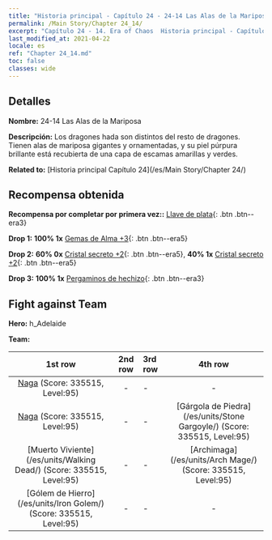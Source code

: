 ```yaml
---
title: "Historia principal - Capítulo 24 - 24-14 Las Alas de la Mariposa"
permalink: /Main Story/Chapter 24_14/
excerpt: "Capítulo 24 - 14. Era of Chaos  Historia principal - Capítulo 24_14. 24-14 Las Alas de la Mariposa"
last_modified_at: 2021-04-22
locale: es
ref: "Chapter 24_14.md"
toc: false
classes: wide
---
```


## Detalles

 **Nombre:** 24-14 Las Alas de la Mariposa

 **Descripción:** Los dragones hada son distintos del resto de dragones. Tienen alas de mariposa gigantes y ornamentadas, y su piel púrpura brillante está recubierta de una capa de escamas amarillas y verdes.

 **Related to:** [Historia principal Capítulo 24](/es/Main Story/Chapter 24/)

## Recompensa obtenida

 **Recompensa por completar por primera vez::** [Llave de plata](/ItemsES/con_693/){: .btn .btn--era3}

 **Drop 1:** **100% 1x** [Gemas de Alma +3](/ItemsES/mat_86/){: .btn .btn--era5}

 **Drop 2:** **60% 0x** [Cristal secreto +2](/ItemsES/mat_80/){: .btn .btn--era5}, **40% 1x** [Cristal secreto +2](/ItemsES/mat_80/){: .btn .btn--era5}

 **Drop 3:** **100% 1x** [Pergaminos de hechizo](/ItemsES/con_694/){: .btn .btn--era3}


## Fight against Team
 **Hero:** h_Adelaide

 **Team:**


  | 1st row | 2nd row | 3rd row | 4th row |
  |:----:|:----:|:----|:----:|
  | [Naga](/es/units/Naga/) (Score: 335515, Level:95)  | - | - | - |
  | [Naga](/es/units/Naga/) (Score: 335515, Level:95)  | - | - | [Gárgola de Piedra](/es/units/Stone Gargoyle/) (Score: 335515, Level:95)  |
  | [Muerto Viviente](/es/units/Walking Dead/) (Score: 335515, Level:95)  | - | - | [Archimaga](/es/units/Arch Mage/) (Score: 335515, Level:95)  |
  | [Gólem de Hierro](/es/units/Iron Golem/) (Score: 335515, Level:95)  | - | - | - |


